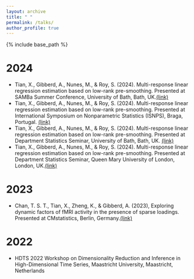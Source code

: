 ```yaml
---
layout: archive
title: " "
permalink: /talks/
author_profile: true
---
```


{% include base_path %}

2024
======
* Tian, X., Gibberd, A., Nunes, M., & Roy, S. (2024). Multi-response linear regression estimation based on low-rank pre-smoothing. Presented at SAMBa Summer Conference, University of Bath, Bath, UK.[(link)](https://people.bath.ac.uk/cb2605/SAMBaConf.html)
* Tian, X., Gibberd, A., Nunes, M., & Roy, S. (2024). Multi-response linear regression estimation based on low-rank pre-smoothing. Presented at International Symposium on Nonparametric Statistics (ISNPS), Braga, Portugal. [(link)]((https://w3.math.uminho.pt/ISNPS2024/))
* Tian, X., Gibberd, A., Nunes, M., & Roy, S. (2024). Multi-response linear regression estimation based on low-rank pre-smoothing. Presented at Department Statistics Seminar, University of Bath, Bath, UK. [(link)](https://people.bath.ac.uk/cr777/seminar.html)
* Tian, X., Gibberd, A., Nunes, M., & Roy, S. (2024). Multi-response linear regression estimation based on low-rank pre-smoothing. Presented at Department Statistics Seminar, Queen Mary University of London, London, UK.[(link)](https://www.qmul.ac.uk/maths/research/seminars/statistics-and-data-science-seminar/)
  
2023
======
* Chan, T. S. T., Tian, X., Zheng, K., & Gibberd, A. (2023), Exploring dynamic factors of fMRI activity in the presence of sparse loadings. Presented at CMstatistics, Berlin, Germany.[(link)](https://www.cmstatistics.org/CMStatistics2023/programme.php)

2022
======
* HDTS 2022 Workshop on Dimensionality Reduction and Inference in High-Dimensional Time Series, Maastricht University, Maastricht, Netherlands
